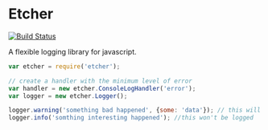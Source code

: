 # Etcher

[![Build Status](https://travis-ci.org/justinhoward/etcher.svg?branch=master)](https://travis-ci.org/justinhoward/etcher)

A flexible logging library for javascript.

```js
var etcher = require('etcher');

// create a handler with the minimum level of error
var handler = new etcher.ConsoleLogHandler('error');
var logger = new etcher.Logger();

logger.warning('something bad happened', {some: 'data'}); // this will be logged
logger.info('somthing interesting happened'); //this won't be logged
```
